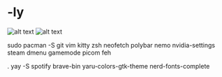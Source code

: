 # -ly

![alt text](https://github.com/heltonchristian/-ly/blob/main/ricely.png)
![alt text](https://github.com/heltonchristian/-ly/blob/main/ricely2.png)


sudo pacman -S git vim kitty zsh neofetch polybar nemo nvidia-settings steam dmenu gamemode picom feh 

.
yay -S spotify brave-bin yaru-colors-gtk-theme nerd-fonts-complete
